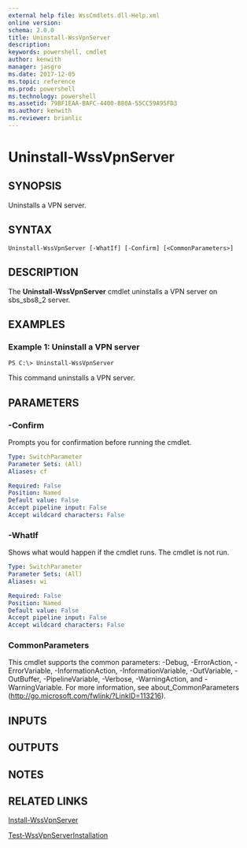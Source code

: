 ```yaml
---
external help file: WssCmdlets.dll-Help.xml
online version: 
schema: 2.0.0
title: Uninstall-WssVpnServer
description: 
keywords: powershell, cmdlet
author: kenwith
manager: jasgro
ms.date: 2017-12-05
ms.topic: reference
ms.prod: powershell
ms.technology: powershell
ms.assetid: 79BF1EAA-BAFC-4400-880A-55CC59A95FD3
ms.author: kenwith
ms.reviewer: brianlic
---
```


# Uninstall-WssVpnServer

## SYNOPSIS
Uninstalls a VPN server.

## SYNTAX

```
Uninstall-WssVpnServer [-WhatIf] [-Confirm] [<CommonParameters>]
```

## DESCRIPTION
The **Uninstall-WssVpnServer** cmdlet uninstalls a VPN server on sbs_sbs8_2 server.

## EXAMPLES

### Example 1: Uninstall a VPN server
```
PS C:\> Uninstall-WssVpnServer
```

This command uninstalls a VPN server.

## PARAMETERS

### -Confirm
Prompts you for confirmation before running the cmdlet.

```yaml
Type: SwitchParameter
Parameter Sets: (All)
Aliases: cf

Required: False
Position: Named
Default value: False
Accept pipeline input: False
Accept wildcard characters: False
```

### -WhatIf
Shows what would happen if the cmdlet runs.
The cmdlet is not run.

```yaml
Type: SwitchParameter
Parameter Sets: (All)
Aliases: wi

Required: False
Position: Named
Default value: False
Accept pipeline input: False
Accept wildcard characters: False
```

### CommonParameters
This cmdlet supports the common parameters: -Debug, -ErrorAction, -ErrorVariable, -InformationAction, -InformationVariable, -OutVariable, -OutBuffer, -PipelineVariable, -Verbose, -WarningAction, and -WarningVariable. For more information, see about_CommonParameters (http://go.microsoft.com/fwlink/?LinkID=113216).

## INPUTS

## OUTPUTS

## NOTES

## RELATED LINKS

[Install-WssVpnServer](./Install-WssVpnServer.md)

[Test-WssVpnServerInstallation](./Test-WssVpnServerInstallation.md)

